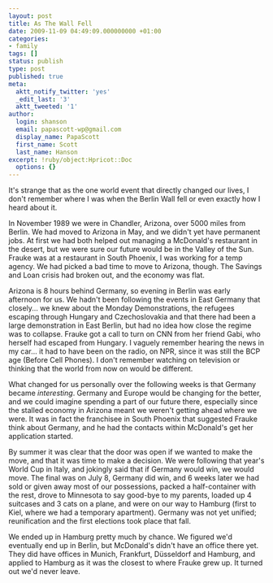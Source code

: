 ```yaml
---
layout: post
title: As The Wall Fell
date: 2009-11-09 04:49:09.000000000 +01:00
categories:
- family
tags: []
status: publish
type: post
published: true
meta:
  aktt_notify_twitter: 'yes'
  _edit_last: '3'
  aktt_tweeted: '1'
author:
  login: shanson
  email: papascott-wp@gmail.com
  display_name: PapaScott
  first_name: Scott
  last_name: Hanson
excerpt: !ruby/object:Hpricot::Doc
  options: {}
---
```

<p>It's strange that as the one world event that directly changed our lives, I don't remember where I was when the Berlin Wall fell or even exactly how I heard about it.</p>
<p>In November 1989 we were in Chandler, Arizona, over 5000 miles from Berlin. We had moved to Arizona in May, and we didn't yet have permanent jobs. At first we had both helped out managing a McDonald's restaurant in the desert, but we were sure our future would be in the Valley of the Sun. Frauke was at a restaurant in South Phoenix, I was working for a temp agency. We had picked a bad time to move to Arizona, though. The Savings and Loan crisis had broken out, and the economy was flat.</p>
<p>Arizona is 8 hours behind Germany, so evening in Berlin was early afternoon for us. We hadn't been following the events in East Germany that closely... we knew about the Monday Demonstrations, the refugees escaping through Hungary and Czechoslovakia and that there had been a large demonstration in East Berlin, but had no idea how close the regime was to collapse. Frauke got a call to turn on CNN from her friend Gabi, who herself had escaped from Hungary. I vaguely remember hearing the news in my car... it had to have been on the radio, on NPR, since it was still the BCP age (Before Cell Phones). I don't remember watching on television or thinking that the world from now on would be different.</p>
<p>What changed for us personally over the following weeks is that Germany became <i>interesting</i>. Germany and Europe would be changing for the better, and we could imagine spending a part of our future there, especially since the stalled economy in Arizona meant we weren't getting ahead where we were. It was in fact the franchisee in South Phoenix that suggested Frauke think about Germany, and he had the contacts within McDonald's get her application started. </p>
<p>By summer it was clear that the door was open if we wanted to make the move, and that it was time to make a decision. We were following that year's World Cup in Italy, and jokingly said that if Germany would win, we would move. The final was on July 8, Germany did win, and 6 weeks later we had sold or given away most of our possessions, packed a half-container with the rest, drove to Minnesota to say good-bye to my parents, loaded up 4 suitcases and 3 cats on a plane, and were on our way to Hamburg (first to Kiel, where we had a temporary apartment). Germany was not yet unified; reunification and the first elections took place that fall.</p>
<p>We ended up in Hamburg pretty much by chance. We figured we'd eventually end up in Berlin, but McDonald's didn't have an office there yet. They did have offices in Munich, Frankfurt, D&uuml;sseldorf and Hamburg, and applied to Hamburg as it was the closest to where Frauke grew up. It turned out we'd never leave.</p>
